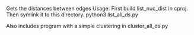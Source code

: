 Gets the distances between edges
Usage: First build list_nuc_dist in cproj. Then symlink it to this directory.
       python3 list_all_ds.py <fragment-dir> <nuc-ref> <output-dir>

Also includes program with a simple clustering in cluster_all_ds.py
